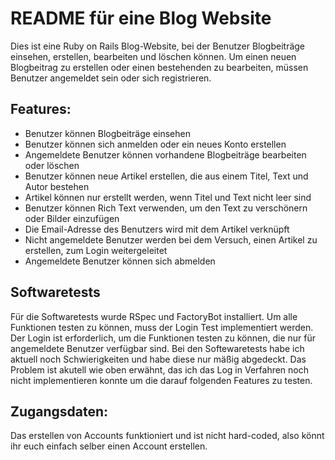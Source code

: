 # README für eine Blog Website

Dies ist eine Ruby on Rails Blog-Website, bei der Benutzer Blogbeiträge einsehen, erstellen, bearbeiten und löschen können. Um einen neuen Blogbeitrag zu erstellen oder einen bestehenden zu bearbeiten, müssen Benutzer angemeldet sein oder sich registrieren.

## Features:

  - Benutzer können Blogbeiträge einsehen
  - Benutzer können sich anmelden oder ein neues Konto erstellen
  - Angemeldete Benutzer können vorhandene Blogbeiträge bearbeiten oder löschen
  - Benutzer können neue Artikel erstellen, die aus einem Titel, Text und Autor bestehen
  - Artikel können nur erstellt werden, wenn Titel und Text nicht leer sind
  - Benutzer können Rich Text verwenden, um den Text zu verschönern oder Bilder einzufügen
  - Die Email-Adresse des Benutzers wird mit dem Artikel verknüpft
  - Nicht angemeldete Benutzer werden bei dem Versuch, einen Artikel zu erstellen, zum Login weitergeleitet
  - Angemeldete Benutzer können sich abmelden

## Softwaretests

Für die Softwaretests wurde RSpec und FactoryBot installiert. Um alle Funktionen testen zu können, muss der Login Test implementiert werden. Der Login ist erforderlich, um die Funktionen testen zu können, die nur für angemeldete Benutzer verfügbar sind. Bei den Softewaretests habe ich aktuell noch Schwierigkeiten und habe diese nur mäßig abgedeckt. Das Problem ist akutell wie oben erwähnt, das ich das Log in Verfahren noch nicht implementieren konnte um die darauf folgenden Features zu testen.

## Zugangsdaten:

Das erstellen von Accounts funktioniert und ist nicht hard-coded, also könnt ihr euch einfach selber einen Account erstellen.
